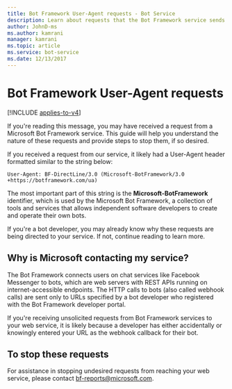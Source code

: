 ```yaml
---
title: Bot Framework User-Agent requests - Bot Service
description: Learn about requests that the Bot Framework service sends to web servers. Understand why the service sends these webhook calls. See how to stop them.
author: JohnD-ms
ms.author: kamrani
manager: kamrani
ms.topic: article
ms.service: bot-service
ms.date: 12/13/2017
---
```


# Bot Framework User-Agent requests

[!INCLUDE [applies-to-v4](includes/applies-to-v4-current.md)]

If you're reading this message, you may have received a request from a Microsoft Bot Framework service. This guide will help you understand the nature of these requests and provide steps to stop them, if so desired.

If you received a request from our service, it likely had a User-Agent header formatted similar to the string below:

```User-Agent: BF-DirectLine/3.0 (Microsoft-BotFramework/3.0 +https://botframework.com/ua)```

The most important part of this string is the **Microsoft-BotFramework** identifier, which is used by the Microsoft Bot Framework, a collection of tools and services that allows independent software developers to create and operate their own bots.

If you're a bot developer, you may already know why these requests are being directed to your service. If not, continue reading to learn more.

## Why is Microsoft contacting my service?

The Bot Framework connects users on chat services like Facebook Messenger to bots, which are web servers with REST APIs running on internet-accessible endpoints. The HTTP calls to bots (also called webhook calls) are sent only to URLs specified by a bot developer who registered with the Bot Framework developer portal.

If you're receiving unsolicited requests from Bot Framework services to your web service, it is likely because a developer has either accidentally or knowingly entered your URL as the webhook callback for their bot.

## To stop these requests

For assistance in stopping undesired requests from reaching your web service, please contact [bf-reports@microsoft.com](mailto://bf-reports@microsoft.com).
